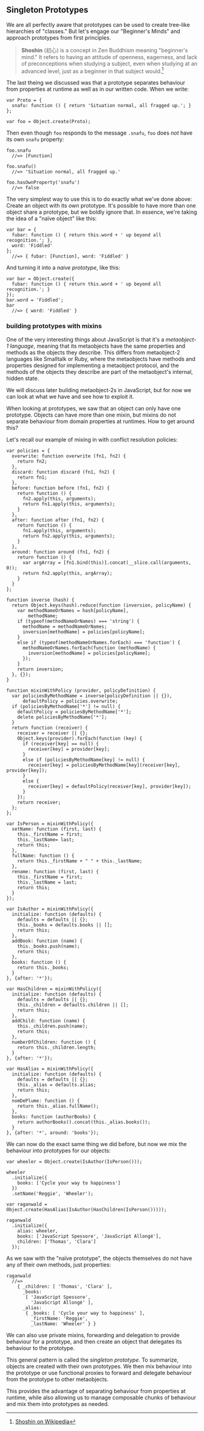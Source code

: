 ## Singleton Prototypes

We are all perfectly aware that prototypes can be used to create tree-like hierarchies of "classes." But let's engage our "Beginner's Minds" and approach prototypes from first principles.

> **Shoshin** (初心) is a concept in Zen Buddhism meaning "beginner's mind." It refers to having an attitude of openness, eagerness, and lack of preconceptions when studying a subject, even when studying at an advanced level, just as a beginner in that subject would.[^shoshin]

[^shoshin]: [Shoshin on Wikipedia](https://en.wikipedia.org/wiki/Shoshin)

The last theing we discussed was that a prototype separates behaviour from properties at runtime as well as in our written code. When we write:

~~~~~~~~
var Proto = {
  snafu: function () { return 'Situation normal, all fragged up.'; }
};

var foo = Object.create(Proto);
~~~~~~~~

Then even though `foo` responds to the message `.snafu`,  `foo` does *not* have its own `snafu` property:

~~~~~~~~
foo.snafu
  //=> [Function]

foo.snafu()
  //=> 'Situation normal, all fragged up.'

foo.hasOwnProperty('snafu')
  //=> false
~~~~~~~~

The very simplest way to use this is to do exactly what we've done above: Create an object with its own prototype. It's possible to have more than one object share a prototype, but we boldly ignore that. In essence, we're taking the idea of a "naïve object" like this:

~~~~~~~~
var bar = {
  fubar: function () { return this.word + ' up beyond all recognition.'; },
  word: 'Fiddled'
};
  //=> { fubar: [Function], word: 'Fiddled' }
~~~~~~~~

And turning it into a *naive prototype*, like this:

~~~~~~~~
var bar = Object.create({
  fubar: function () { return this.word + ' up beyond all recognition.'; }
});
bar.word = 'Fiddled';
bar
  //=> { word: 'Fiddled' }
~~~~~~~~

### building prototypes with mixins

One of the very interesting things about JavaScript is that it's a *metaobject-1 language*, meaning that its metaobjects have the same properties and methods as the objects they describe. This differs from metaobject-2 languages like Smalltalk or Ruby, where the metaobjects have methods and properties designed for implementing a metaobject protocol, and the methods of the objects they describe are part of the metaobject's internal, hidden state.

We will discuss later building metaobject-2s in JavaScript, but for now we can look at what we have and see how to exploit it.

When looking at prototypes, we saw that an object can only have one prototype. Objects can have more than one mixin, but mixins do not separate behaviour from domain properties at runtimes. How to get around this?

Let's recall our example of mixing in with conflict resolution policies:

~~~~~~~~
var policies = {
  overwrite: function overwrite (fn1, fn2) {
    return fn2;
  },
  discard: function discard (fn1, fn2) {
    return fn1;
  },
  before: function before (fn1, fn2) {
    return function () {
      fn2.apply(this, arguments);
      return fn1.apply(this, arguments);
    }
  },
  after: function after (fn1, fn2) {
    return function () {
      fn1.apply(this, arguments);
      return fn2.apply(this, arguments);
    }
  },
  around: function around (fn1, fn2) {
    return function () {
      var argArray = [fn1.bind(this)].concat(__slice.call(arguments, 0));
      return fn2.apply(this, argArray);
    }
  }
};

function inverse (hash) {
  return Object.keys(hash).reduce(function (inversion, policyName) {
    var methodNameOrNames = hash[policyName],
        methodName;
    if (typeof(methodNameOrNames) === 'string') {
      methodName = methodNameOrNames;
      inversion[methodName] = policies[policyName];
    }
    else if (typeof(methodNameOrNames.forEach) === 'function') {
      methodNameOrNames.forEach(function (methodName) {
        inversion[methodName] = policies[policyName];
      });
    }
    return inversion;
  }, {});
}

function mixinWithPolicy (provider, policyDefinition) {
  var policiesByMethodName = inverse(policyDefinition || {}),
      defaultPolicy = policies.overwrite;
  if (policiesByMethodName['*'] != null) {
    defaultPolicy = policiesByMethodName['*'];
    delete policiesByMethodName['*'];
  }
  return function (receiver) {
    receiver = receiver || {};
    Object.keys(provider).forEach(function (key) {
      if (receiver[key] == null) {
        receiver[key] = provider[key];
      }
      else if (policiesByMethodName[key] != null) {
        receiver[key] = policiesByMethodName[key](receiver[key], provider[key]);
      }
      else {
        receiver[key] = defaultPolicy(receiver[key], provider[key]);
      }
    });
    return receiver;
  };
};

var IsPerson = mixinWithPolicy({
  setName: function (first, last) {
    this._firstName = first;
    this._lastName= last;
    return this;
  },
  fullName: function () {
    return this._firstName + " " + this._lastName;
  },
  rename: function (first, last) {
    this._firstName = first;
    this._lastName = last;
    return this;
  }
});

var IsAuthor = mixinWithPolicy({
  initialize: function (defaults) {
    defaults = defaults || {};
    this._books = defaults.books || [];
    return this;
  },
  addBook: function (name) {
    this._books.push(name);
    return this;
  },
  books: function () {
    return this._books;
  }
}, {after: '*'});

var HasChildren = mixinWithPolicy({
  initialize: function (defaults) {
    defaults = defaults || {};
    this._children = defaults.children || [];
    return this;
  },
  addChild: function (name) {
    this._children.push(name);
    return this;
  },
  numberOfChildren: function () {
    return this._children.length;
  }
}, {after: '*'});

var HasAlias = mixinWithPolicy({
  initialize: function (defaults) {
    defaults = defaults || {};
    this._alias = defaults.alias;
    return this;
  },
  nomDePlume: function () {
    return this._alias.fullName();
  },
  books: function (authorBooks) {
    return authorBooks().concat(this._alias.books());
  }
}, {after: '*', around: 'books'});
~~~~~~~~

We can now do the exact same thing we did before, but now we mix the behaviour into prototypes for our objects:

~~~~~~~~
var wheeler = Object.create(IsAuthor(IsPerson()));

wheeler
  .initialize({
    books: ['Cycle your way to happiness']
  })
  .setName('Reggie', 'Wheeler');

var raganwald = Object.create(HasAlias(IsAuthor(HasChildren(IsPerson()))));

raganwald
  .initialize({
    alias: wheeler,
    books: ['JavaScript Spessore', 'JavaScript Allongé'],
    children: ['Thomas', 'Clara']
  });
~~~~~~~~

As we saw with the "naïve prototype", the objects themselves do not have any of their own methods, just properties:

~~~~~~~~
raganwald
  //=>
    { _children: [ 'Thomas', 'Clara' ],
      _books:
       [ 'JavaScript Spessore',
         'JavaScript Allongé' ],
      _alias:
       { _books: [ 'Cycle your way to happiness' ],
         _firstName: 'Reggie',
         _lastName: 'Wheeler' } }
~~~~~~~~

We can also use private mixins, forwarding and delegation to provide behaviour for a prototype, and then create an object that delegates its behaviour to the prototype.

This general pattern is called the *singleton prototype*. To summarize, objects are created with their own prototypes. We then mix behaviour into the prototype or use functional proxies to forward and delegate behaviour from the prototype to other metaobjects.

This provides the advantage of separating behaviour from properties at runtime, while also allowing us to manage composable chunks of behaviour and mix them into prototypes as needed.